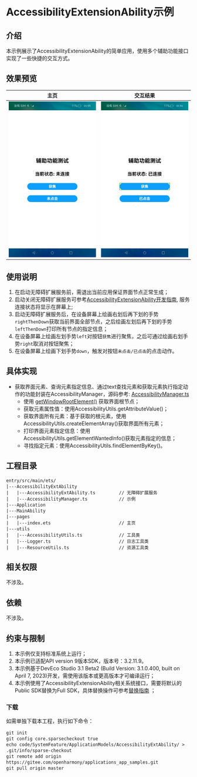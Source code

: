 # AccessibilityExtensionAbility示例

## 介绍

本示例展示了AccessibilityExtensionAbility的简单应用，使用多个辅助功能接口实现了一些快捷的交互方式。

## 效果预览

|主页|交互结果|
|--------------------------------|--------------------------------|
|![](screenshots/device/NotConnected.png)|![](screenshots/device/Connected.png)|

## 使用说明
1. 在启动无障碍扩展服务前，需退出当前应用保证界面节点正常生成；
2. 启动关闭无障碍扩展服务可参考[AccessibilityExtensionAbility开发指南](https://gitee.com/openharmony/docs/blob/master/zh-cn/application-dev/accessibility/accessibilityextensionability.md), 服务连接状态将显示在屏幕上;
3. 启动无障碍扩展服务后，在设备屏幕上绘画右划后再下划的手势`rightThenDown`获取当前界面全部节点，之后绘画左划后再下划的手势`leftThenDown`打印所有节点的指定信息；
4. 在设备屏幕上绘画左划手势`left`对按钮`获焦`进行聚焦，之后可通过绘画右划手势`right`取消对按钮聚焦；
5. 在设备屏幕上绘画下划手势`down`，触发对按钮`未点击/已点击`的点击动作。

## 具体实现

* 获取界面元素、查询元素指定信息、通过text查找元素和获取元素执行指定动作的功能封装在AccessibilityManager，源码参考: [AccessibilityManager.ts](entry/src/main/ets/AccessibilityExtAbility/AccessibilityManager.ts)
  * 使用 [getWindowRootElement()](https://gitee.com/openharmony/docs/blob/master/zh-cn/application-dev/reference/apis/js-apis-inner-application-accessibilityExtensionContext.md#accessibilityextensioncontextgetwindowrootelement) 获取界面根节点；
  * 获取元素属性值：使用AccessibilityUtils.getAttributeValue()；
  * 获取界面所有元素：基于获取的根元素，使用AccessibilityUtils.createElementArray()获取界面所有元素；
  * 打印界面元素指定信息：使用AccessibilityUtils.getElementWantedInfo()获取元素指定的信息；
  * 寻找指定元素：使用AccessibilityUtils.findElementByKey()。

## 工程目录
```
entry/src/main/ets/
|---AccessibilityExtAbility
|   |---AccessibilityExtAbility.ts         // 无障碍扩展服务
|   |---AccessibilityManager.ts            // 示例
|---Application
|---MainAbility
|---pages
|   |---index.ets                          // 主页
|---utils
|   |---AccessibilityUtils.ts              // 工具类
|   |---Logger.ts                          // 日志工具类
|   |---ResourceUtils.ts                   // 资源工具类
```
## 相关权限
不涉及。

## 依赖
不涉及。

## 约束与限制
1. 本示例仅支持标准系统上运行；
2. 本示例已适配API version 9版本SDK，版本号：3.2.11.9。
3. 本示例基于DevEco Studio 3.1 Beta2 (Build Version: 3.1.0.400, built on April 7, 2023)开发，需使用该版本或更高版本才可编译运行；
4. 本示例使用了AccessibilityExtensionAbility相关系统接口，需要将默认的Public SDK替换为Full SDK，具体替换操作可参考[替换指南](https://docs.openharmony.cn/pages/v3.2/zh-cn/application-dev/quick-start/full-sdk-switch-guide.md/) ；

### 下载

如需单独下载本工程，执行如下命令：
```
git init
git config core.sparsecheckout true
echo code/SystemFeature/ApplicationModels/AccessibilityExtAbility/ > .git/info/sparse-checkout
git remote add origin https://gitee.com/openharmony/applications_app_samples.git
git pull origin master
```